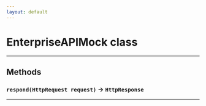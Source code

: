 ```yaml
---
layout: default
---
```

# EnterpriseAPIMock class
---
## Methods
### `respond(HttpRequest request)` → `HttpResponse`
---
